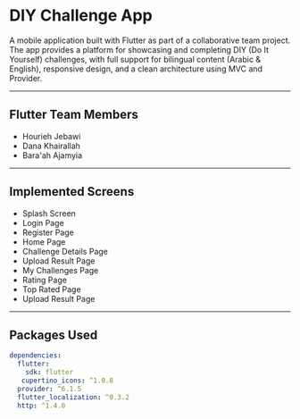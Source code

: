 # DIY Challenge App 

A mobile application built with Flutter as part of a collaborative team project.  
The app provides a platform for showcasing and completing DIY (Do It Yourself) challenges,
with full support for bilingual content (Arabic & English),
responsive design, and a clean architecture using MVC and Provider.

---

##  Flutter Team Members

- Hourieh Jebawi 
- Dana Khairallah
- Bara'ah Ajamyia

---

##  Implemented Screens

-  Splash Screen
-  Login Page
-  Register Page
-  Home Page
-  Challenge Details Page
- Upload Result Page
-  My Challenges Page
-  Rating Page
- Top Rated Page
- Upload Result Page 



---

##  Packages Used

```yaml
dependencies:
  flutter:
    sdk: flutter
   cupertino_icons: ^1.0.8
  provider: ^6.1.5
  flutter_localization: ^0.3.2
  http: ^1.4.0
